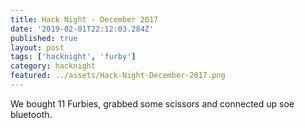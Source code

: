 ```yaml
---
title: Hack Night - December 2017
date: '2019-02-01T22:12:03.284Z'
published: true
layout: post
tags: ['hacknight', 'furby']
category: hacknight
featured: ../assets/Hack-Night-December-2017.png
---
```


We bought 11 Furbies, grabbed some scissors and connected up soe bluetooth.
